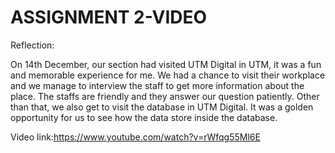 # ASSIGNMENT 2-VIDEO
Reflection:

On 14th December, our section had visited UTM Digital in UTM, it was a fun and memorable experience for me. We had a chance to visit their workplace and we manage to interview the staff to get more information about the place. The staffs are friendly and they answer our question patiently. Other than that, we also get to visit the database in UTM Digital. It was a golden opportunity for us to see how the data store inside the database. 

Video link:https://www.youtube.com/watch?v=rWfqg55Ml6E
